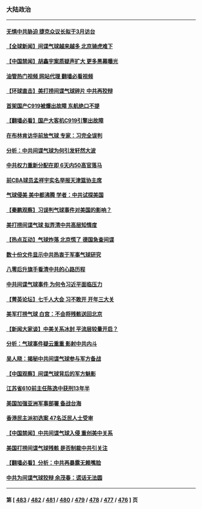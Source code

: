 ### 大陆政治
---
#### [无惧中共胁迫 捷克众议长拟于3月访台](../../pages/ncid277/n13924263.md?02072045) 
#### [【全球新闻】间谍气球越来越多 北京骑虎难下](../../pages/ncid277/n13924508.md?02072045) 
#### [【中国禁闻】胡鑫宇案质疑声扩大 更多黑幕曝光](../../pages/ncid277/n13924149.md?02072045) 
#### [油管热门视频 网站代理 翻墙必看视频](http://138.2.39.72:81/youtube.html?epic-marker?02072045)
#### [【环球直击】美打捞间谍气球碎片 中共再狡辩](../../pages/ncid277/n13924155.md?02072045) 
#### [首架国产C919被爆出故障 东航绝口不提](../../pages/ncid277/n13924304.md?02072045) 
#### [【翻墙必看】国产大客机C919引擎出故障](../../pages/ncid277/n13924429.md?02072045) 
#### [在布林肯访华前放气球 专家：习完全误判](../../pages/ncid277/n13924252.md?02072045) 
#### [分析：中共间谍气球为何引发轩然大波](../../pages/ncid277/n13924177.md?02072045) 
#### [中共权力重新分配在即 6天内50高官落马](../../pages/ncid277/n13924110.md?02072045) 
#### [前CBA球员孟祥宇实名举报天津篮协主席](../../pages/ncid277/n13924249.md?02072045) 
#### [气球侵美 美中都沸腾 学者：中共试探美国](../../pages/ncid277/n13924102.md?02072045) 
#### [【秦鹏观察】习误判气球事件对美国的影响？](../../pages/ncid277/n13924217.md?02072045) 
#### [美打捞间谍气球 拟弄清中共高层知情度](../../pages/ncid277/n13924164.md?02072045) 
#### [【热点互动】气球炸落 北京慌了 德国急查间谍](../../pages/ncid277/n13924171.md?02072045) 
#### [数十份文件显示中共热衷于军事气球研究](../../pages/ncid277/n13924151.md?02072045) 
#### [八零后升旗手看清中共的心路历程](../../pages/ncid277/n13921745.md?02072045) 
#### [中共间谍气球事件 为何令习近平面临压力](../../pages/ncid277/n13924131.md?02072045) 
#### [【菁英论坛】七千人大会 习不敢开 开年三大关](../../pages/ncid277/n13924144.md?02072045) 
#### [美军打捞气球 白宫：不会将残骸送回北京](../../pages/ncid277/n13924118.md?02072045) 
#### [【新闻大家谈】中美关系冰封 平流层较量开启？](../../pages/ncid277/n13924005.md?02072045) 
#### [分析：气球事件疑云重重 影射中共内斗](../../pages/ncid277/n13924062.md?02072045) 
#### [吴人晓：揭秘中共间谍气球参与军方备战](../../pages/ncid277/n13923992.md?02072045) 
#### [【中国观察】间谍气球背后的军方魅影](../../pages/ncid277/n13923490.md?02072045) 
#### [江苏省610前主任陈逸中获刑13年半](../../pages/ncid277/n13923881.md?02072045) 
#### [美国加强亚洲军事部署 备战台海](../../pages/ncid277/n13923308.md?02072045) 
#### [香港民主派初选案 47名泛民人士受审](../../pages/ncid277/n13923875.md?02072045) 
#### [【中国禁闻】中共间谍气球入侵 重创美中关系](../../pages/ncid277/n13923851.md?02072045) 
#### [美国打捞间谍气球残骸 是否制裁中共引关注](../../pages/ncid277/n13923512.md?02072045) 
#### [【翻墙必看】分析：中共再暴露无赖嘴脸](../../pages/ncid277/n13923501.md?02072045) 
#### [中共为间谍气球狡辩 余茂春：谎话无法圆](../../pages/ncid277/n13923437.md?02072045) 

---
#### 第 [ [483](./483.md?02072045) / [482](./482.md?02072045) / [481](./481.md?02072045) / [480](./480.md?02072045) / [479](./479.md?02072045) / [478](./478.md?02072045) / [477](./477.md?02072045) / [476](./476.md?02072045) ] 页
